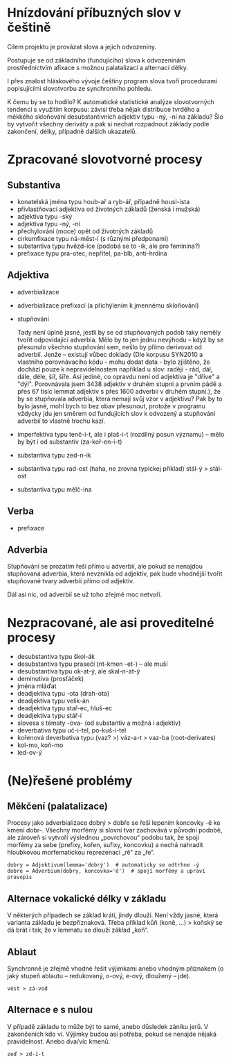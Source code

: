 Hnízdování příbuzných slov v češtině
====================================

Cílem projektu je provázat slova a jejich odvozeniny.

Postupuje se od základního (fundujícího) slova k odvozeninám prostřednictvím
afixace s možnou palatalizací a alternací délky.

I přes znalost hláskového vývoje češtiny program slova tvoří procedurami
popisujícími slovotvorbu ze synchronního pohledu.

K čemu by se to hodilo? K automatické statistické analýze slovotvorných
tendencí s využitím korpusu: závisí třeba nějak distribuce tvrdého a měkkého
skloňování desubstantivních adjektiv typu -ný, -ní na základu? Šlo by vytvořit
všechny deriváty a pak si nechat rozpadnout základy podle zakončení, délky,
případně dalších ukazatelů.

Zpracované slovotvorné procesy
==============================

Substantiva
-----------

* konatelská jména typu houb-ař a ryb-ář, případně housl-ista
* přivlastňovací adjektiva od životných základů (ženská i mužská)
* adjektiva typu -ský
* adjektiva typu -ný, -ní
* přechylování (moce) opět od životných základů
* cirkumfixace typu ná-měst-í (s různými předponami)
* substantiva typu hvězd-ice (podobá se to -ík, ale pro feminina?)
* prefixace typu pra-otec, nepřítel, pa-blb, anti-hrdina

Adjektiva
---------

* adverbializace
* adverbializace prefixací (a přichýlením k jmennému skloňování)
* stupňování

  Tady není úplně jasné, jestli by se od stupňovaných podob taky neměly tvořit
  odpovídající adverbia. Mělo by to jen jednu nevýhodu – když by se přesunulo
  všechno stupňování sem, nešlo by přímo derivovat od adverbií. Jenže – existují
  vůbec doklady (Dle korpusu SYN2010 a vlastního porovnávacího kódu - mohu dodat data - bylo zjištěno, že dochází pouze k nepravidelnostem například u slov: raději - rád, dál, dále, déle, šíř, šíře. Asi jediné, co opravdu není od adjektiva je "dříve" a "dýl". Porovnávala jsem 3438 adjektiv v druhém stupni a prvním pádě a přes 67 tisíc lemmat adjektiv s přes 1600 adverbií v druhém stupni.), že by se stupňovala adverbia, která nemají svůj vzor
  v adjektivu? Pak by to bylo jasné, mohl bych to bez obav přesunout, protože
  v programu vždycky jdu jen směrem od fundujících slov k odvozený a stupňování
  adverbií to vlastně trochu kazí.
* imperfektiva typu tenč-i-t, ale i plaš-i-t (rozdílný posun významu) – mělo by
  být i od substantiv (za-koř-en-i-t)
* substantiva typu zed-n-ík
* substantiva typu rad-ost (haha, ne zrovna typickej příklad) stál-ý > stál-ost
* substantiva typu mělč-ina

Verba
-----

* prefixace

Adverbia
--------

Stupňování se prozatím řeší přímo u adverbií, ale pokud se nenajdou stupňovaná
adverbia, která nevznikla od adjektiv, pak bude vhodnější tvořit stupňované
tvary adverbií přímo od adjektiv.

Dál asi nic, od adverbií se už toho zřejmě moc netvoří.

Nezpracované, ale asi proveditelné procesy
==========================================

* desubstantiva typu škol-ák
* desubstantiva typu prasečí (nt-kmen -et-) – ale muší
* desubstantiva typu ok-at-ý, ale skal-n-at-ý
* deminutiva (prosťáček)
* jména mláďat
* deadjektiva typu -ota (drah-ota)
* deadjektiva typu velik-án
* deadjektiva typu stař-ec, hluš-ec
* deadjektiva typu stář-í
* slovesa s tématy -ova- (od substantiv a možná i adjektiv)
* deverbativa typu uč-i-tel, po-kuš-i-tel
* kořenová deverbativa typu (vaz? >) váz-a-t > vaz-ba (root-derivates)
* kol-mo, koň-mo
* led-ov-ý

(Ne)řešené problémy
===================

Měkčení (palatalizace)
----------------------

Procesy jako adverbializace dobrý > dobře se řeší lepením koncovky -ě ke kmeni
dobr-. Všechny morfémy si slovní tvar zachovává v původní podobě, ale zároveň
si vytvoří výslednou „povrchovou“ podobu tak, že spojí morfémy za sebe
(prefixy, kořen, sufixy, koncovku) a nechá nahradit hloubkovou morfematickou
reprezenaci „rě“ za „ře“.

    dobry = Adjektivum(lemma='dobrý')  # automaticky se odtrhne -ý
    dobre = Adverbium(dobry, koncovka='ě')  # spojí morfémy a upraví pravopis

Alternace vokalické délky v základu
-----------------------------------

V některých případech se základ krátí, jindy dlouží. Není vždy jasné, která
varianta základu je bezpříznaková. Třeba příklad
    kůň (koně, …) > koňský
se dá brát i tak, že v lemmatu se dlouží základ „koň“.

Ablaut
------

Synchronně je zřejmě vhodné řešit výjimkami anebo vhodným příznakem (o jaký
stupeň ablautu – redukovaný, o-ový, e-ový, dloužený – jde).

    vést > zá-vod

Alternace e s nulou
-------------------

V případě základu to může být to samé, anebo důsledek zániku jerů.
V zakončeních kdo ví. Výjimky budou asi potřeba, pokud se nenajde nějaká
pravidelnost. Anebo dva/víc kmenů.

    zeď > zd-í-t
